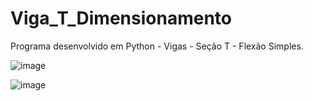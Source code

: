 # Viga_T_Dimensionamento
Programa desenvolvido em Python - Vigas - Seção T - Flexão Simples.

![image](https://github.com/marciosadev/Viga_T_Dimensionamento/assets/85747327/f60b6e3a-b432-4cef-b5dc-18aed1e39675)

![image](https://github.com/marciosadev/Viga_T_Dimensionamento/assets/85747327/c28a7072-cefb-4b0c-af9b-c6efe024394c)





